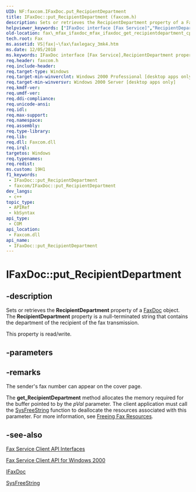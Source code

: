 ```yaml
---
UID: NF:faxcom.IFaxDoc.put_RecipientDepartment
title: IFaxDoc::put_RecipientDepartment (faxcom.h)
description: Sets or retrieves the RecipientDepartment property of a FaxDoc object. The RecipientDepartment property is a null-terminated string that contains the department of the recipient of the fax transmission.
helpviewer_keywords: ["IFaxDoc interface [Fax Service]","RecipientDepartment property","IFaxDoc.RecipientDepartment","IFaxDoc.put_RecipientDepartment","IFaxDoc::RecipientDepartment","IFaxDoc::get_RecipientDepartment","IFaxDoc::put_RecipientDepartment","RecipientDepartment property [Fax Service]","RecipientDepartment property [Fax Service]","IFaxDoc interface","_mfax_ifaxdoc_get_recipientdepartment","fax._mfax_ifaxdoc_get_recipientdepartment","fax._mfax_ifaxdoc_mfax_ifaxdoc_get_recipientdepartment_cpp","faxcom/IFaxDoc::RecipientDepartment","faxcom/IFaxDoc::get_RecipientDepartment","faxcom/IFaxDoc::put_RecipientDepartment","put_RecipientDepartment"]
old-location: fax\_mfax_ifaxdoc_mfax_ifaxdoc_get_recipientdepartment_cpp.htm
tech.root: Fax
ms.assetid: VS|fax|~\fax\faxlegacy_3mk4.htm
ms.date: 12/05/2018
ms.keywords: IFaxDoc interface [Fax Service],RecipientDepartment property, IFaxDoc.RecipientDepartment, IFaxDoc.put_RecipientDepartment, IFaxDoc::RecipientDepartment, IFaxDoc::get_RecipientDepartment, IFaxDoc::put_RecipientDepartment, RecipientDepartment property [Fax Service], RecipientDepartment property [Fax Service],IFaxDoc interface, _mfax_ifaxdoc_get_recipientdepartment, fax._mfax_ifaxdoc_get_recipientdepartment, fax._mfax_ifaxdoc_mfax_ifaxdoc_get_recipientdepartment_cpp, faxcom/IFaxDoc::RecipientDepartment, faxcom/IFaxDoc::get_RecipientDepartment, faxcom/IFaxDoc::put_RecipientDepartment, put_RecipientDepartment
req.header: faxcom.h
req.include-header: 
req.target-type: Windows
req.target-min-winverclnt: Windows 2000 Professional [desktop apps only]
req.target-min-winversvr: Windows 2000 Server [desktop apps only]
req.kmdf-ver: 
req.umdf-ver: 
req.ddi-compliance: 
req.unicode-ansi: 
req.idl: 
req.max-support: 
req.namespace: 
req.assembly: 
req.type-library: 
req.lib: 
req.dll: Faxcom.dll
req.irql: 
targetos: Windows
req.typenames: 
req.redist: 
ms.custom: 19H1
f1_keywords:
 - IFaxDoc::put_RecipientDepartment
 - faxcom/IFaxDoc::put_RecipientDepartment
dev_langs:
 - c++
topic_type:
 - APIRef
 - kbSyntax
api_type:
 - COM
api_location:
 - Faxcom.dll
api_name:
 - IFaxDoc::put_RecipientDepartment
---
```


# IFaxDoc::put_RecipientDepartment


## -description

Sets or retrieves the <b>RecipientDepartment</b> property of a <a href="/previous-versions/windows/desktop/fax/-mfax-faxdoc">FaxDoc</a> object. The <b>RecipientDepartment</b> property is a null-terminated string that contains the department of the recipient of the fax transmission.

This property is read/write.

## -parameters

## -remarks

The sender's fax number can appear on the cover page.

The <b>get_RecipientDepartment</b> method allocates the memory required for the buffer pointed to by the <i>pVal</i> parameter. The client application must call the <a href="/previous-versions/windows/desktop/api/oleauto/nf-oleauto-sysfreestring">SysFreeString</a> function to deallocate the resources associated with this parameter. For more information, see <a href="/previous-versions/windows/desktop/fax/-mfax-freeing-fax-resources">Freeing Fax Resources</a>.

## -see-also

<a href="/previous-versions/windows/desktop/fax/-mfax-fax-service-client-api-interfaces">Fax Service Client API Interfaces</a>



<a href="/previous-versions/windows/desktop/fax/-mfax-fax-service-client-api-for-windows-2000">Fax Service Client API for Windows 2000</a>



<a href="/previous-versions/windows/desktop/api/faxcom/nn-faxcom-ifaxdoc">IFaxDoc</a>



<a href="/previous-versions/windows/desktop/api/oleauto/nf-oleauto-sysfreestring">SysFreeString</a>

